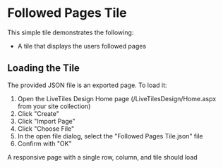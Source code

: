 Followed Pages Tile
==============================
This simple tile demonstrates the following:

- A tile that displays the users followed pages 

Loading the Tile
----------------------------------
The provided JSON file is an exported page. To load it:

1) Open the LiveTiles Design Home page (/LiveTilesDesign/Home.aspx from your site collection)
2) Click "Create"
3) Click "Import Page"
4) Click "Choose File"
5) In the open file dialog, select the "Followed Pages Tile.json" file
5) Confirm with "OK"

A responsive page with a single row, column, and tile should load